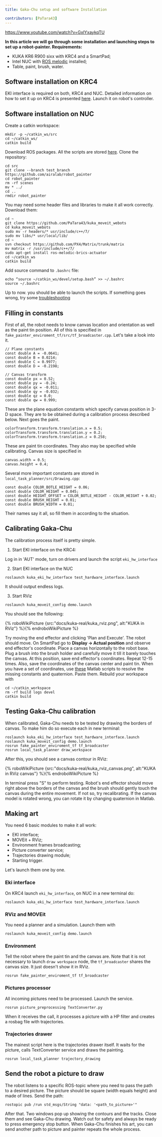 ```yaml
---
title: Gaka-Chu setup and software Installation

contributors: [PaTara43]
---
```


https://www.youtube.com/watch?v=GxlYxaykqTU

**In this article we will go through some installation and launching steps to set up a robot-painter. Requirements:**
- KUKA KR6 R900 sixx with KRC4 and a SmartPad;
- Intel NUC with [ROS melodic](http://wiki.ros.org/melodic/Installation/Ubuntu) installed;
- Table, paint, brush, water.

## Software installation on KRC4
EKI interface is required on both, KRC4 and NUC. Detailed information on how to set it up on KRC4 is presented [here](https://github.com/AlexeiOvcharov/kuka_experimental/tree/a915bf4e932990379c84164713e7ae11a24a2a13/kuka_eki_hw_interface/krl). Launch it on robot's controller.

## Software installation on NUC
Create a catkin workspace:
```
mkdir -p ~/catkin_ws/src
cd ~/catkin_ws/
catkin build
```
Download ROS packages. All the scripts are stored [here](https://github.com/airalab/robot_painter/tree/test_branch). Clone the repository:
```
cd src
git clone --branch test_branch https://github.com/airalab/robot_painter
cd robot_painter
rm -rf scenes
mv * ../
cd ..
rmdir robot_painter
```
You may need some header files and libraries to make it all work correctly. Download them:
```
cd ~
git clone https://github.com/PaTara43/kuka_moveit_webots
cd kuka_moveit_webots
sudo mv -r headers/* usr/include/c++/7/
sudo mv libs/* usr/local/lib/
cd ~
svn checkout https://github.com/PX4/Matrix/trunk/matrix
mv matrix -r /usr/include/c++/7/
sudo apt-get install ros-melodic-brics-actuator
cd ~/catkin_ws
catkin build
```
Add source command to `.bashrc` file:
```
echo “source ~/catkin_ws/devel/setup.bash” >> ~/.bashrc
source ~/.bashrc
```
Up to now. you should be able to launch the scripts. If something goes wrong, try some [troubleshooting](https://github.com/airalab/robot_painter/issues)

## Filling in constants
First of all, the robot needs to know canvas location and orientation as well as the paint tin position. All of this is specified in `fake_painter_enviroment_tf/src/tf_broadcaster.cpp`. Let's take a look into it.
```
// Plane constants
const double A = -0.0641;
const double B = 0.0214;
const double C = 0.9977;
const double D = -0.2198;

// Canvas transform
const double px = 0.52;
const double py = -0.24;
const double qx = -0.011;
const double qy = -0.032;
const double qz = 0.0;
const double qw = 0.999;
```
These are the plane equation constants which specify canvas position in 3-D space. They are to be obtained during a calibration process described below. Next goes the paint.
```
colorTransform.transform.translation.x = 0.5;
colorTransform.transform.translation.y = 0.2;
colorTransform.transform.translation.z = 0.258;
```
These are paint tin coordinates. They also may be specified while calibrating. Canvas size is specified in
```
canvas.width = 0.5;
canvas.height = 0.4;
```
Several more important constants are stored in `local_task_planner/src/Drawing.cpp`:
```
const double COLOR_BOTLE_HEIGHT = 0.06;
const double COLOR_HEIGHT = 0.045;
const double HEIGHT_OFFSET = COLOR_BOTLE_HEIGHT - COLOR_HEIGHT + 0.02;
const double BRUSH_HEIGHT = 0.01;
const double BRUSH_WIDTH = 0.01;
```
Their names say it all, so fill them in according to the situation.

## Calibrating Gaka-Chu
The calibration process itself is pretty simple.

1) Start EKI interface on the KRC4:

Log in in 'AUT' mode, turn on drivers and launch the script `eki_hw_interface`

2) Start EKI interface on the NUC
```
roslaunch kuka_eki_hw_interface test_hardware_interface.launch
```
It should output endless logs.

3) Start RViz
```
roslaunch kuka_moveit_config demo.launch
```
You should see the following:

{% roboWikiPicture {src:"docs/kuka-real/kuka_rviz.png", alt:"KUKA in RViz"} %}{% endroboWikiPicture %}

Try moving the end effector and clicking 'Plan and Execute'. The robot should move. On SmartPad go to **Display -> Actual position** and observe end effector's coordinate. Place a canvas horizontally to the robot base. Plug a brush into the brush holder and carefully move it till it barely touches the canvas. At this position, save end effector's coordinates. Repeat 12-15 times. Also, save the coordinates of the canvas center and paint tin.
When you have a set of coordinates, use [these](https://github.com/nakata5321/Matlab_scripts_gaka-chu) Matlab scripts to resolve the missing constants and quaternion. Paste them. Rebuild your workspace with
```
cd ~/catkin_workspace
rm -rf build logs devel
catkin build
```

## Testing Gaka-Chu calibration
When calibrated, Gaka-Chu needs to be tested by drawing the borders of canvas. To make him do so execute each in new terminal:
```
roslaunch kuka_eki_hw_interface test_hardware_interface.launch
roslaunch kuka_moveit_config demo.launch
rosrun fake_painter_enviroment_tf tf_broadcaster
rosrun local_task_planner draw_workspace
```
After this, you should see a canvas contour in RViz:

{% roboWikiPicture {src:"docs/kuka-real/kuka_rviz_canvas.png", alt:"KUKA in RViz canvas"} %}{% endroboWikiPicture %}

In terminal press "S" to perform testing. Robot's end effector should move right above the borders of the canvas and the brush should gently touch the canvas during the entire movement. If not so, try recalibrating. If the canvas model is rotated wrong, you can rotate it by changing quaternion in Matlab.

## Making art
You need 6 basic modules to make it all work:
- EKI interface;
- MOVEit + RViz;
- Environment frames broadcasting;
- Picture converter service;
- Trajectories drawing module;
- Starting trigger.

Let's launch them one by one.

### Eki interface
On KRC4 launch `eki_hw_interface`, on NUC in a new terminal do:
```
roslaunch kuka_eki_hw_interface test_hardware_interface.launch
```

### RViz and MOVEit
You need a planner and a simulation. Launch them with
```
roslaunch kuka_moveit_config demo.launch
```

### Environment
Tell the robot where the paint tin and the canvas are. Note that it is not necessary to launch `draw workspace` node, the `tf_broadcaster` shares the canvas size. It just doesn't show it in RViz.
```
rosrun fake_painter_enviroment_tf tf_broadcaster
```

### Pictures processor
All incoming pictures need to be processed. Launch the service.
```
rosrun picture_preprocessing TextConverter.py
```
When it receives the call, it processes a picture with a HP filter and creates a rosbag file with trajectories.

### Trajectories drawer
The mainest script here is the trajectories drawer itself. It waits for the picture, calls TextConverter service and draws the painting.
```
rosrun local_task_planner trajectory_drawing
```

## Send the robot a picture to draw
The robot listens to a specific ROS-topic where you need to pass the path to a desired picture. The picture should be square (width equals height) and made of lines. Send the path:
```
rostopic pub /run std_msgs/String "data: '<path_to_picture>'"
```
After that. Two windows pop up showing the contours and the tracks. Close them and see Gaka-Chu drawing. Watch out for safety and always be ready to press emergency stop button.
When Gaka-Chu finishes his art, you can send another path to picture and painter repeats the whole process.
